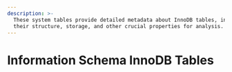 ```yaml
---
description: >-
  These system tables provide detailed metadata about InnoDB tables, including
  their structure, storage, and other crucial properties for analysis.
---
```


# Information Schema InnoDB Tables

